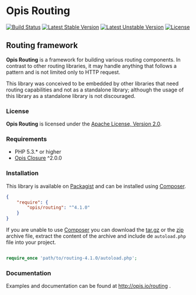 Opis Routing
=================
[![Build Status](https://travis-ci.org/opis/routing.svg?branch=master)](https://travis-ci.org/opis/routing)
[![Latest Stable Version](https://poser.pugx.org/opis/routing/version.png)](https://packagist.org/packages/opis/routing)
[![Latest Unstable Version](https://poser.pugx.org/opis/routing/v/unstable.png)](//packagist.org/packages/opis/routing)
[![License](https://poser.pugx.org/opis/routing/license.png)](https://packagist.org/packages/opis/routing)

Routing framework
------------------
**Opis Routing** is a framework for building various routing components. In contrast to other routing libraries,
it may handle anything that follows a pattern and is not limited only to HTTP request.

This library was conceived to be embedded by other libraries that need routing capabilities and not as a
standalone library; although the usage of this library as a standalone library is not discouraged. 

### License

**Opis Routing** is licensed under the [Apache License, Version 2.0](http://www.apache.org/licenses/LICENSE-2.0). 

### Requirements

* PHP 5.3.* or higher
* [Opis Closure](http://www.opis.io/closure) ^2.0.0

### Installation

This library is available on [Packagist](https://packagist.org/packages/opis/routing) and can be installed using [Composer](http://getcomposer.org).

```json
{
    "require": {
        "opis/routing": "^4.1.0"
    }
}
```

If you are unable to use [Composer](http://getcomposer.org) you can download the
[tar.gz](https://github.com/opis/routing/archive/4.1.0.tar.gz) or the [zip](https://github.com/opis/routing/archive/4.1.0.zip)
archive file, extract the content of the archive and include de `autoload.php` file into your project. 

```php

require_once 'path/to/routing-4.1.0/autoload.php';

```

### Documentation

Examples and documentation can be found at http://opis.io/routing .